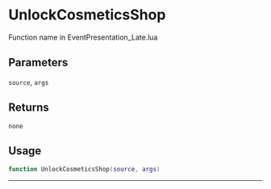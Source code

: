 # UnlockCosmeticsShop
Function name in EventPresentation_Late.lua
## Parameters
`source`, `args`
## Returns
`none`
## Usage
```lua
function UnlockCosmeticsShop(source, args)
```
---
